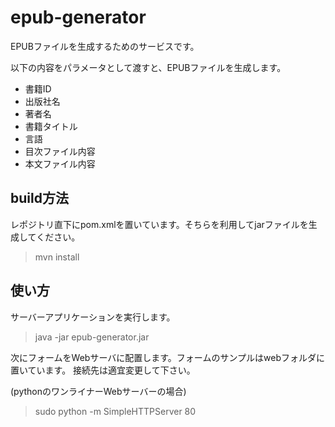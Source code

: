 # epub-generator
EPUBファイルを生成するためのサービスです。

以下の内容をパラメータとして渡すと、EPUBファイルを生成します。

- 書籍ID
- 出版社名
- 著者名
- 書籍タイトル
- 言語
- 目次ファイル内容
- 本文ファイル内容

## build方法
レポジトリ直下にpom.xmlを置いています。そちらを利用してjarファイルを生成してください。

> mvn install

## 使い方
サーバーアプリケーションを実行します。
> java -jar epub-generator.jar

次にフォームをWebサーバに配置します。フォームのサンプルはwebフォルダに置いています。
接続先は適宜変更して下さい。

(pythonのワンライナーWebサーバーの場合)
> sudo python -m SimpleHTTPServer 80


